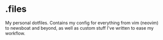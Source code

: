 # .files

My personal dotfiles. Contains my config for everything from vim (neovim) to newsboat and beyond, as well as custom stuff I've written to ease my workflow.
